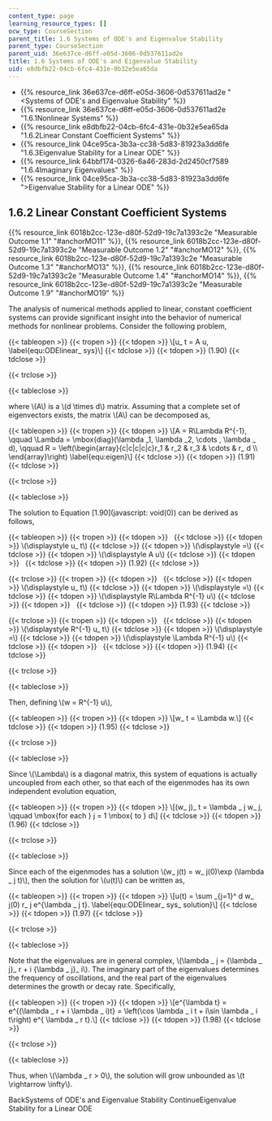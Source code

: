 ```yaml
---
content_type: page
learning_resource_types: []
ocw_type: CourseSection
parent_title: 1.6 Systems of ODE's and Eigenvalue Stability
parent_type: CourseSection
parent_uid: 36e637ce-d6ff-e05d-3606-0d537611ad2e
title: 1.6 Systems of ODE's and Eigenvalue Stability
uid: e8dbfb22-04cb-6fc4-431e-0b32e5ea65da
---
```


*   {{% resource_link 36e637ce-d6ff-e05d-3606-0d537611ad2e "\<Systems of ODE's and Eigenvalue Stability" %}}
*   {{% resource_link 36e637ce-d6ff-e05d-3606-0d537611ad2e "1.6.1Nonlinear Systems" %}}
*   {{% resource_link e8dbfb22-04cb-6fc4-431e-0b32e5ea65da "1.6.2Linear Constant Coefficient Systems" %}}
*   {{% resource_link 04ce95ca-3b3a-cc38-5d83-81923a3dd6fe "1.6.3Eigenvalue Stability for a Linear ODE" %}}
*   {{% resource_link 64bbf174-0326-6a46-283d-2d2450cf7589 "1.6.4Imaginary Eigenvalues" %}}
*   {{% resource_link 04ce95ca-3b3a-cc38-5d83-81923a3dd6fe "\>Eigenvalue Stability for a Linear ODE" %}}

1.6.2 Linear Constant Coefficient Systems
-----------------------------------------

{{% resource_link 6018b2cc-123e-d80f-52d9-19c7a1393c2e "Measurable Outcome 1.1" "#anchorMO11" %}}, {{% resource_link 6018b2cc-123e-d80f-52d9-19c7a1393c2e "Measurable Outcome 1.2" "#anchorMO12" %}}, {{% resource_link 6018b2cc-123e-d80f-52d9-19c7a1393c2e "Measurable Outcome 1.3" "#anchorMO13" %}}, {{% resource_link 6018b2cc-123e-d80f-52d9-19c7a1393c2e "Measurable Outcome 1.4" "#anchorMO14" %}}, {{% resource_link 6018b2cc-123e-d80f-52d9-19c7a1393c2e "Measurable Outcome 1.9" "#anchorMO19" %}}

The analysis of numerical methods applied to linear, constant coefficient systems can provide significant insight into the behavior of numerical methods for nonlinear problems. Consider the following problem,

{{< tableopen >}}
{{< tropen >}}
{{< tdopen >}}
\\\[u\_ t = A u, \\label{equ:ODElinear\_ sys}\\\]
{{< tdclose >}}
{{< tdopen >}}
(1.90)
{{< tdclose >}}

{{< trclose >}}

{{< tableclose >}}

where \\(A\\) is a \\(d \\times d\\) matrix. Assuming that a complete set of eigenvectors exists, the matrix \\(A\\) can be decomposed as,

{{< tableopen >}}
{{< tropen >}}
{{< tdopen >}}
\\\[A = R\\Lambda R^{-1}, \\qquad \\Lambda = \\mbox{diag}(\\lambda \_1, \\lambda \_2, \\cdots , \\lambda \_ d), \\qquad R = \\left(\\begin{array}{c|c|c|c|c}r\_1 & r\_2 & r\_3 & \\cdots & r\_ d \\\\ \\end{array}\\right) \\label{equ:eigen}\\\]
{{< tdclose >}}
{{< tdopen >}}
(1.91)
{{< tdclose >}}

{{< trclose >}}

{{< tableclose >}}

The solution to Equation [1.90](javascript: void(0)) can be derived as follows,

{{< tableopen >}}
{{< tropen >}}
{{< tdopen >}}
 
{{< tdclose >}}
{{< tdopen >}}
\\(\\displaystyle u\_ t\\)
{{< tdclose >}}
{{< tdopen >}}
\\(\\displaystyle =\\)
{{< tdclose >}}
{{< tdopen >}}
\\(\\displaystyle A u\\)
{{< tdclose >}}
{{< tdopen >}}
 
{{< tdclose >}}
{{< tdopen >}}
(1.92)
{{< tdclose >}}

{{< trclose >}}
{{< tropen >}}
{{< tdopen >}}
 
{{< tdclose >}}
{{< tdopen >}}
\\(\\displaystyle u\_ t\\)
{{< tdclose >}}
{{< tdopen >}}
\\(\\displaystyle =\\)
{{< tdclose >}}
{{< tdopen >}}
\\(\\displaystyle R\\Lambda R^{-1} u\\)
{{< tdclose >}}
{{< tdopen >}}
 
{{< tdclose >}}
{{< tdopen >}}
(1.93)
{{< tdclose >}}

{{< trclose >}}
{{< tropen >}}
{{< tdopen >}}
 
{{< tdclose >}}
{{< tdopen >}}
\\(\\displaystyle R^{-1} u\_ t\\)
{{< tdclose >}}
{{< tdopen >}}
\\(\\displaystyle =\\)
{{< tdclose >}}
{{< tdopen >}}
\\(\\displaystyle \\Lambda R^{-1} u\\)
{{< tdclose >}}
{{< tdopen >}}
 
{{< tdclose >}}
{{< tdopen >}}
(1.94)
{{< tdclose >}}

{{< trclose >}}

{{< tableclose >}}

Then, defining \\(w = R^{-1} u\\),

{{< tableopen >}}
{{< tropen >}}
{{< tdopen >}}
\\\[w\_ t = \\Lambda w.\\\]
{{< tdclose >}}
{{< tdopen >}}
(1.95)
{{< tdclose >}}

{{< trclose >}}

{{< tableclose >}}

Since \\(\\Lambda\\) is a diagonal matrix, this system of equations is actually uncoupled from each other, so that each of the eigenmodes has its own independent evolution equation,

{{< tableopen >}}
{{< tropen >}}
{{< tdopen >}}
\\\[(w\_ j)\_ t = \\lambda \_ j w\_ j, \\qquad \\mbox{for each } j = 1 \\mbox{ to } d\\\]
{{< tdclose >}}
{{< tdopen >}}
(1.96)
{{< tdclose >}}

{{< trclose >}}

{{< tableclose >}}

Since each of the eigenmodes has a solution \\(w\_ j(t) = w\_ j(0)\\exp (\\lambda \_ j t)\\), then the solution for \\(u(t)\\) can be written as,

{{< tableopen >}}
{{< tropen >}}
{{< tdopen >}}
\\\[u(t) = \\sum \_{j=1}^ d w\_ j(0) r\_ j e^{\\lambda \_ j t}. \\label{equ:ODElinear\_ sys\_ solution}\\\]
{{< tdclose >}}
{{< tdopen >}}
(1.97)
{{< tdclose >}}

{{< trclose >}}

{{< tableclose >}}

Note that the eigenvalues are in general complex, \\(\\lambda \_ j = {\\lambda \_ j}\_ r + i {\\lambda \_ j}\_ i\\). The imaginary part of the eigenvalues determines the frequency of oscillations, and the real part of the eigenvalues determines the growth or decay rate. Specifically,

{{< tableopen >}}
{{< tropen >}}
{{< tdopen >}}
\\\[e^{\\lambda t} = e^{(\\lambda \_ r + i \\lambda \_ i)t} = \\left(\\cos \\lambda \_ i t + i\\sin \\lambda \_ i t\\right) e^{ \\lambda \_ r t}.\\\]
{{< tdclose >}}
{{< tdopen >}}
(1.98)
{{< tdclose >}}

{{< trclose >}}

{{< tableclose >}}

Thus, when \\(\\lambda \_ r > 0\\), the solution will grow unbounded as \\(t \\rightarrow \\infty\\).

BackSystems of ODE's and Eigenvalue Stability ContinueEigenvalue Stability for a Linear ODE